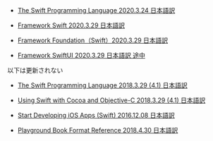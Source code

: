﻿* [The Swift Programming Language 2020.3.24 日本語訳](https://rusutikaa.github.io/docs/docs.swift.org/swift-book/index.html)

* [Framework Swift 2020.3.29 日本語訳](https://rusutikaa.github.io/docs/developer.apple.com/documentation/swift.html)

* [Framework Foundation（Swift）2020.3.29 日本語訳](https://rusutikaa.github.io/docs/developer.apple.com/documentation/foundation.html)

* [Framework SwiftUI 2020.3.29 日本語訳 途中](https://rusutikaa.github.io/docs/developer.apple.com/documentation/swiftui.html)

以下は更新されない

* [The Swift Programming Language 2018.3.29 (4.1) 日本語訳](https://rusutikaa.github.io/docs/developer.apple.com/library/archive/documentation/Swift/Conceptual/Swift_Programming_Language/index.html)

* [Using Swift with Cocoa and Objective-C 2018.3.29 (4.1) 日本語訳](https://rusutikaa.github.io/docs/developer.apple.com/library/archive/documentation/Swift/Conceptual/BuildingCocoaApps/index.html)

* [Start Developing iOS Apps (Swift) 2016.12.08 日本語訳](https://rusutikaa.github.io/docs/developer.apple.com/library/archive/referencelibrary/GettingStarted/DevelopiOSAppsSwift/index.html)

* [Playground Book Format Reference 2018.4.30 日本語訳](https://rusutikaa.github.io/docs/developer.apple.com/library/archive/documentation/Xcode/Conceptual/swift_playgrounds_doc_format/index.html)

